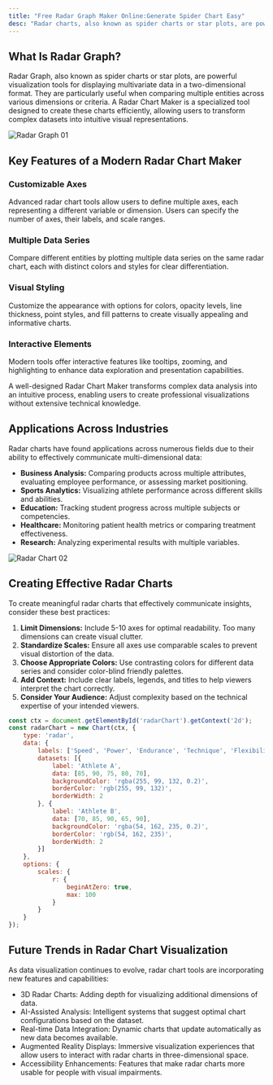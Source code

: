 ```yaml
---
title: "Free Radar Graph Maker Online:Generate Spider Chart Easy"
desc: "Radar charts, also known as spider charts or star plots, are powerful visualization tools for displaying multivariate data in a two-dimensional format. They are particularly useful when comparing multiple entities across various dimensions or criteria. A Radar Chart Maker is a specialized tool designed to create these charts efficiently, allowing users to transform complex datasets into intuitive visual representations. Try it now—no sign-up required!"
---
```


## What Is Radar Graph?

Radar Graph, also known as spider charts or star plots, are powerful visualization tools for displaying multivariate data in a two-dimensional format. They are particularly useful when comparing multiple entities across various dimensions or criteria. A Radar Chart Maker is a specialized tool designed to create these charts efficiently, allowing users to transform complex datasets into intuitive visual representations.

![Radar Graph 01](https://duckfiles.oss-cn-qingdao.aliyuncs.com/eleduck/image/6c461aac-642f-415a-b22a-6c23194dfe18.png)

## Key Features of a Modern Radar Chart Maker

### Customizable Axes
Advanced radar chart tools allow users to define multiple axes, each representing a different variable or dimension. Users can specify the number of axes, their labels, and scale ranges.

### Multiple Data Series
Compare different entities by plotting multiple data series on the same radar chart, each with distinct colors and styles for clear differentiation.

### Visual Styling
Customize the appearance with options for colors, opacity levels, line thickness, point styles, and fill patterns to create visually appealing and informative charts.

### Interactive Elements
Modern tools offer interactive features like tooltips, zooming, and highlighting to enhance data exploration and presentation capabilities.

A well-designed Radar Chart Maker transforms complex data analysis into an intuitive process, enabling users to create professional visualizations without extensive technical knowledge.

## Applications Across Industries

Radar charts have found applications across numerous fields due to their ability to effectively communicate multi-dimensional data:

- **Business Analysis:** Comparing products across multiple attributes, evaluating employee performance, or assessing market positioning.
- **Sports Analytics:** Visualizing athlete performance across different skills and abilities.
- **Education:** Tracking student progress across multiple subjects or competencies.
- **Healthcare:** Monitoring patient health metrics or comparing treatment effectiveness.
- **Research:** Analyzing experimental results with multiple variables.

![Radar Chart 02](https://duckfiles.oss-cn-qingdao.aliyuncs.com/eleduck/image/7781ed69-fe16-44ee-a83b-f09f6cab122f.png)

## Creating Effective Radar Charts

To create meaningful radar charts that effectively communicate insights, consider these best practices:

1. **Limit Dimensions:** Include 5-10 axes for optimal readability. Too many dimensions can create visual clutter.
2. **Standardize Scales:** Ensure all axes use comparable scales to prevent visual distortion of the data.
3. **Choose Appropriate Colors:** Use contrasting colors for different data series and consider color-blind friendly palettes.
4. **Add Context:** Include clear labels, legends, and titles to help viewers interpret the chart correctly.
5. **Consider Your Audience:** Adjust complexity based on the technical expertise of your intended viewers.

```javascript
const ctx = document.getElementById('radarChart').getContext('2d');
const radarChart = new Chart(ctx, {
    type: 'radar',
    data: {
        labels: ['Speed', 'Power', 'Endurance', 'Technique', 'Flexibility'],
        datasets: [{
            label: 'Athlete A',
            data: [85, 90, 75, 80, 70],
            backgroundColor: 'rgba(255, 99, 132, 0.2)',
            borderColor: 'rgb(255, 99, 132)',
            borderWidth: 2
        }, {
            label: 'Athlete B',
            data: [70, 85, 90, 65, 90],
            backgroundColor: 'rgba(54, 162, 235, 0.2)',
            borderColor: 'rgb(54, 162, 235)',
            borderWidth: 2
        }]
    },
    options: {
        scales: {
            r: {
                beginAtZero: true,
                max: 100
            }
        }
    }
});
```

## Future Trends in Radar Chart Visualization
As data visualization continues to evolve, radar chart tools are incorporating new features and capabilities:

- 3D Radar Charts: Adding depth for visualizing additional dimensions of data.
- AI-Assisted Analysis: Intelligent systems that suggest optimal chart configurations based on the dataset.
- Real-time Data Integration: Dynamic charts that update automatically as new data becomes available.
- Augmented Reality Displays: Immersive visualization experiences that allow users to interact with radar charts in three-dimensional space.
- Accessibility Enhancements: Features that make radar charts more usable for people with visual impairments.